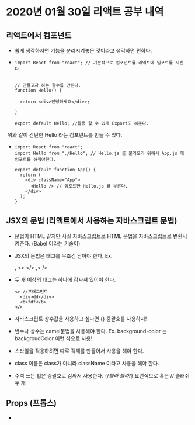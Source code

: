 # **2020년 01월 30일 리액트 공부 내역**



## 리액트에서 컴포넌트

- 쉽게 생각하자면 기능을 분리시켜놓은 것이라고 생각하면 편하다.

- ```
  import React from "react"; // 기본적으로 컴포넌트를 리액트에 임포트를 시킨다.
  
  
  // 만들고자 하는 함수를 만든다.
  function Hello() {
  
    return <div>안녕하세요</div>;
  
  }
  
  export default Hello; //활용 할 수 있게 Export도 해준다.
  ```

​		위와 같이 간단한 Hello 라는 컴포넌트를 만들 수 있다.

- ```
  import React from "react";
  import Hello from "./Hello"; // Hello.js 를 불러오기 위해서 App.js 에 임포트를 해줘야한다.
  
  export default function App() {
    return (
      <div className="App">
        <Hello /> // 임포트한 Hello.js 를 부른다.
      </div>
    );
  }
  ```



## JSX의 문법 (리액트에서 사용하는 자바스크립트 문법)

- 문법이 HTML 같지만 사실 자바스크립트로 HTML 문법을 자바스크립트로 변환시켜준다. (Babel 이라는 기술이)

- JSX의 문법은 태그를 무조건 닫아야 한다. Ex. <div> </div>, <> </> ,< />

- 두 개 이상의 태그는 하나에 감싸져 있어야 한다.

  ```
  <> //프래그먼트
  	<div>dd</div>
  	<b>fdf</b>
  </>
  ```

- 자바스크립트 상수값을 사용하고 싶다면 {} 중괄호를 사용하자!

- 변수나 상수는 camel문법을 사용해야 한다. Ex. background-color 는 backgroudColor 이런 식으로 사용!

- 스타일을 적용하려면 따로 객체를 만들어서 사용을 해야 한다.

- class 이름은 class가 아니라 className 이라고 사용을 해야 한다.

- 주석 쓰는 법은 중괄호로 감싸서 사용한다. {/*블라 블라*/} 요런식으로 혹은 // 슬래쉬 두 개



## Props (프롭스)

- 

